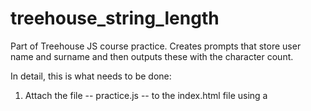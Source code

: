 # treehouse_string_length
Part of Treehouse JS course practice. Creates prompts that store user name and surname and then outputs these with the character count.

In detail, this is what needs to be done:

1. Attach the file -- practice.js -- to the index.html file using a <script> tag.

2. In this JavaScript file, add a prompt dialog to capture input from the user and store it in a variable.

3. Add a second a prompt dialog to capture input from the user and store it in a second variable.

4. Create a third variable and which combines an uppercase version values in the two other variables separated by a space. For example, if the first two variables contain "sally" and "forth", this third variable should contain the string value "SALLY FORTH".

5. Create a fourth variable to store a number. The number should be the total number of characters in the third variable. 

6. Add an alert dialog box that says "The string '[insert value of third variable here]' is X number of characters long." For example, if the third variable contained the string "SALLY FORTH" then the alert dialog should says "The string 'SALLY FORTH' is 11 characters long."











